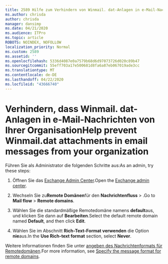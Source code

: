 ```yaml
---
title: 2589 Hilfe zum Verhindern von Winmail. dat-Anlagen in e-Mail-Nachrichten in Ihrer Organisation
ms.author: chrisda
author: chrisda
manager: dansimp
ms.date: 04/21/2020
ms.audience: ITPro
ms.topic: article
ROBOTS: NOINDEX, NOFOLLOW
localization_priority: Normal
ms.custom: 2589
ms.assetid: ''
ms.openlocfilehash: 5336d4087e0a7579b68d6d97073726d020c89b47
ms.sourcegitcommit: 55eff703a17e500681d8fa6a87eb067019ade3cc
ms.translationtype: MT
ms.contentlocale: de-DE
ms.lasthandoff: 04/22/2020
ms.locfileid: "43666740"
---
```

# <a name="help-prevent-winmaildat-attachments-in-email-messages-from-your-organization"></a><span data-ttu-id="affea-102">Verhindern, dass Winmail. dat-Anlagen in e-Mail-Nachrichten von Ihrer Organisation</span><span class="sxs-lookup"><span data-stu-id="affea-102">Help prevent Winmail.dat attachments in email messages from your organization</span></span>

<span data-ttu-id="affea-103">Führen Sie als Administrator die folgenden Schritte aus:</span><span class="sxs-lookup"><span data-stu-id="affea-103">As an admin, try these steps:</span></span>

1. <span data-ttu-id="affea-104">Öffnen Sie das [Exchange Admin Center](https://outlook.office365.com/ecp/).</span><span class="sxs-lookup"><span data-stu-id="affea-104">Open the [Exchange admin center](https://outlook.office365.com/ecp/).</span></span>

2. <span data-ttu-id="affea-105">Wechseln Sie zu**Remote Domänen**für den **Nachrichtenfluss** > .</span><span class="sxs-lookup"><span data-stu-id="affea-105">Go to **Mail flow** > **Remote domains**.</span></span>

3. <span data-ttu-id="affea-106">Wählen Sie die standardmäßige Remotedomäne namens **default**aus, und klicken Sie dann auf **Bearbeiten**.</span><span class="sxs-lookup"><span data-stu-id="affea-106">Select the default remote domain named **Default**, and then click **Edit**.</span></span>

4. <span data-ttu-id="affea-107">Wählen Sie im Abschnitt **Rich-Text-Format verwenden** die Option **nie**aus.</span><span class="sxs-lookup"><span data-stu-id="affea-107">In the **Use Rich-text format** section, select **Never**.</span></span>

<span data-ttu-id="affea-108">Weitere Informationen finden Sie unter [angeben des Nachrichtenformats für Remotedomänen](https://docs.microsoft.com/Exchange/mail-flow-best-practices/remote-domains/remote-domains#specifying-message-format).</span><span class="sxs-lookup"><span data-stu-id="affea-108">For more information, see [Specify the message format for remote domains](https://docs.microsoft.com/Exchange/mail-flow-best-practices/remote-domains/remote-domains#specifying-message-format).</span></span>
